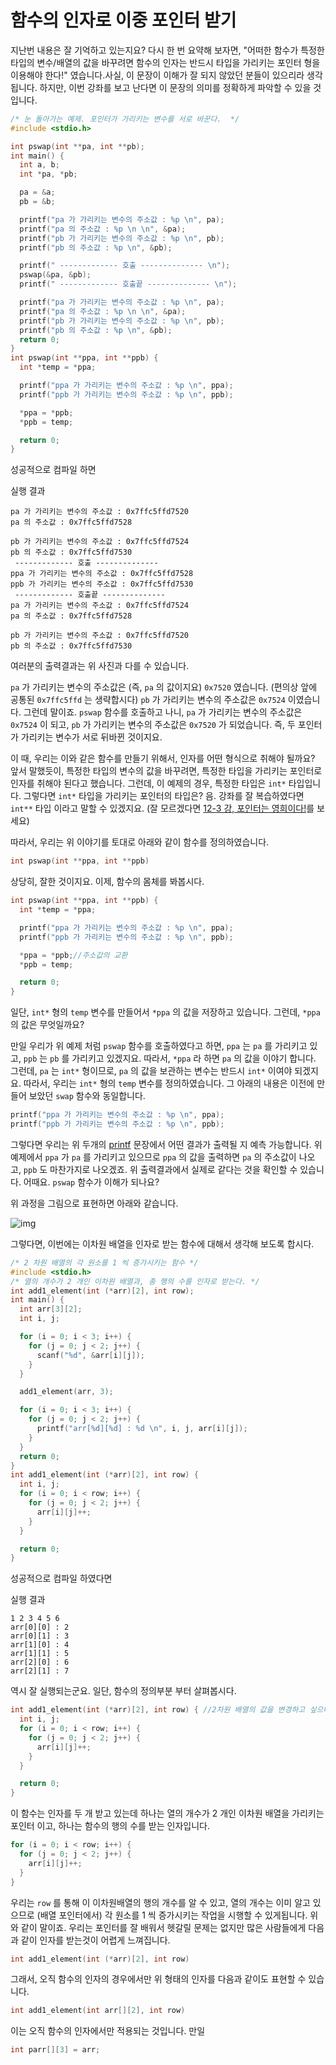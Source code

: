 # 함수의 인자로 이중 포인터 받기

지난번 내용은 잘 기억하고 있는지요? 다시 한 번 요약해 보자면, "어떠한 함수가 특정한 타입의 변수/배열의 값을 바꾸려면 함수의 인자는 반드시 타입을 가리키는 포인터 형을 이용해야 한다!" 였습니다.사실, 이 문장이 이해가 잘 되지 않았던 분들이 있으리라 생각됩니다. 하지만, 이번 강좌를 보고 난다면 이 문장의 의미를 정확하게 파악할 수 있을 것입니다.

```cpp
/* 눈 돌아가는 예제. 포인터가 가리키는 변수를 서로 바꾼다.  */
#include <stdio.h>

int pswap(int **pa, int **pb);
int main() {
  int a, b;
  int *pa, *pb;

  pa = &a;
  pb = &b;

  printf("pa 가 가리키는 변수의 주소값 : %p \n", pa);
  printf("pa 의 주소값 : %p \n \n", &pa);
  printf("pb 가 가리키는 변수의 주소값 : %p \n", pb);
  printf("pb 의 주소값 : %p \n", &pb);

  printf(" ------------- 호출 -------------- \n");
  pswap(&pa, &pb);
  printf(" ------------- 호출끝 -------------- \n");

  printf("pa 가 가리키는 변수의 주소값 : %p \n", pa);
  printf("pa 의 주소값 : %p \n \n", &pa);
  printf("pb 가 가리키는 변수의 주소값 : %p \n", pb);
  printf("pb 의 주소값 : %p \n", &pb);
  return 0;
}
int pswap(int **ppa, int **ppb) {
  int *temp = *ppa;

  printf("ppa 가 가리키는 변수의 주소값 : %p \n", ppa);
  printf("ppb 가 가리키는 변수의 주소값 : %p \n", ppb);

  *ppa = *ppb;
  *ppb = temp;

  return 0;
}
```

성공적으로 컴파일 하면

실행 결과

```
pa 가 가리키는 변수의 주소값 : 0x7ffc5ffd7520 
pa 의 주소값 : 0x7ffc5ffd7528 
 
pb 가 가리키는 변수의 주소값 : 0x7ffc5ffd7524 
pb 의 주소값 : 0x7ffc5ffd7530 
 ------------- 호출 -------------- 
ppa 가 가리키는 변수의 주소값 : 0x7ffc5ffd7528 
ppb 가 가리키는 변수의 주소값 : 0x7ffc5ffd7530 
 ------------- 호출끝 -------------- 
pa 가 가리키는 변수의 주소값 : 0x7ffc5ffd7524 
pa 의 주소값 : 0x7ffc5ffd7528 
 
pb 가 가리키는 변수의 주소값 : 0x7ffc5ffd7520 
pb 의 주소값 : 0x7ffc5ffd7530
```

여러분의 출력결과는 위 사진과 다를 수 있습니다.

`pa` 가 가리키는 변수의 주소값은 (즉, `pa` 의 값이지요) `0x7520` 였습니다. (편의상 앞에 공통된 `0x7ffc5ffd` 는 생략합시다) `pb` 가 가리키는 변수의 주소값은 `0x7524` 이였습니다. 그런데 말이죠. `pswap` 함수를 호출하고 나니, `pa` 가 가리키는 변수의 주소값은 `0x7524` 이 되고, `pb` 가 가리키는 변수의 주소값은 `0x7520` 가 되었습니다. 즉, 두 포인터가 가리키는 변수가 서로 뒤바뀐 것이지요.

이 때, 우리는 이와 같은 함수를 만들기 위해서, 인자를 어떤 형식으로 취해야 될까요? 앞서 말했듯이, 특정한 타입의 변수의 값을 바꾸려면, 특정한 타입을 가리키는 포인터로 인자를 취해야 된다고 했습니다. 그런데, 이 예제의 경우, 특정한 타입은 `int*` 타입입니다. 그렇다면 `int*` 타입을 가리키는 포인터의 타입은? 음. 강좌를 잘 복습하였다면 `int**` 타입 이라고 말할 수 있겠지요. (잘 모르겠다면 [12-3 강, 포인터는 영희이다!](https://modoocode.com/25)를 보세요)

따라서, 우리는 위 이야기를 토대로 아래와 같이 함수를 정의하였습니다.

```cpp
int pswap(int **ppa, int **ppb)
```

상당히, 잘한 것이지요. 이제, 함수의 몸체를 봐봅시다.

```cpp
int pswap(int **ppa, int **ppb) {
  int *temp = *ppa;

  printf("ppa 가 가리키는 변수의 주소값 : %p \n", ppa);
  printf("ppb 가 가리키는 변수의 주소값 : %p \n", ppb);

  *ppa = *ppb;//주소값의 교환
  *ppb = temp;

  return 0;
}
```

일단, `int*` 형의 `temp` 변수를 만들어서 `*ppa` 의 값을 저장하고 있습니다. 그런데, `*ppa` 의 값은 무엇일까요?

만일 우리가 위 예제 처럼 `pswap` 함수를 호출하였다고 하면, `ppa` 는 `pa` 를 가리키고 있고, `ppb` 는 `pb` 를 가리키고 있겠지요. 따라서, `*ppa` 라 하면 `pa` 의 값을 이야기 합니다. 그런데, `pa` 는 `int*` 형이므로, `pa` 의 값을 보관하는 변수는 반드시 `int*` 이여야 되겠지요. 따라서, 우리는 `int*` 형의 `temp` 변수를 정의하였습니다. 그 아래의 내용은 이전에 만들어 보았던 `swap` 함수와 동일합니다.

```cpp
printf("ppa 가 가리키는 변수의 주소값 : %p \n", ppa);
printf("ppb 가 가리키는 변수의 주소값 : %p \n", ppb);
```

그렇다면 우리는 위 두개의 [printf](https://modoocode.com/35) 문장에서 어떤 결과가 출력될 지 예측 가능합니다. 위 예제에서 `ppa` 가 `pa` 를 가리키고 있으므로 `ppa` 의 값을 출력하면 `pa` 의 주소값이 나오고, `ppb` 도 마찬가지로 나오겠죠. 위 출력결과에서 실제로 같다는 것을 확인할 수 있습니다. 어때요. `pswap` 함수가 이해가 되나요?

위 과정을 그림으로 표현하면 아래와 같습니다.



![img](https://modoocode.com/img/146B111F4B2CB12B40F6C1.webp)

그렇다면, 이번에는 이차원 배열을 인자로 받는 함수에 대해서 생각해 보도록 합시다.

```cpp
/* 2 차원 배열의 각 원소를 1 씩 증가시키는 함수 */
#include <stdio.h>
/* 열의 개수가 2 개인 이차원 배열과, 총 행의 수를 인자로 받는다. */
int add1_element(int (*arr)[2], int row);
int main() {
  int arr[3][2];
  int i, j;

  for (i = 0; i < 3; i++) {
    for (j = 0; j < 2; j++) {
      scanf("%d", &arr[i][j]);
    }
  }

  add1_element(arr, 3);

  for (i = 0; i < 3; i++) {
    for (j = 0; j < 2; j++) {
      printf("arr[%d][%d] : %d \n", i, j, arr[i][j]);
    }
  }
  return 0;
}
int add1_element(int (*arr)[2], int row) {
  int i, j;
  for (i = 0; i < row; i++) {
    for (j = 0; j < 2; j++) {
      arr[i][j]++;
    }
  }

  return 0;
}
```

성공적으로 컴파일 하였다면

실행 결과

```
1 2 3 4 5 6
arr[0][0] : 2 
arr[0][1] : 3 
arr[1][0] : 4 
arr[1][1] : 5 
arr[2][0] : 6 
arr[2][1] : 7 
```

역시 잘 실행되는군요. 일단, 함수의 정의부분 부터 살펴봅시다.

```cpp
int add1_element(int (*arr)[2], int row) { //2차원 배열의 값을 변경하고 싶으니 포인터로 적용
  int i, j;
  for (i = 0; i < row; i++) {
    for (j = 0; j < 2; j++) {
      arr[i][j]++;
    }
  }

  return 0;
}
```

이 함수는 인자를 두 개 받고 있는데 하나는 열의 개수가 2 개인 이차원 배열을 가리키는 포인터 이고, 하나는 함수의 행의 수를 받는 인자입니다.

```cpp
for (i = 0; i < row; i++) {
  for (j = 0; j < 2; j++) {
    arr[i][j]++;
  }
}
```

우리는 `row` 를 통해 이 이차원배열의 행의 개수를 알 수 있고, 열의 개수는 이미 알고 있으므로 (배열 포인터에서) 각 원소를 1 씩 증가시키는 작업을 시행할 수 있게됩니다. 위와 같이 말이죠. 우리는 포인터를 잘 배워서 헷갈릴 문제는 없지만 많은 사람들에게 다음과 같이 인자를 받는것이 어렵게 느껴집니다.

```cpp
int add1_element(int (*arr)[2], int row)
```

그래서, 오직 함수의 인자의 경우에서만 위 형태의 인자를 다음과 같이도 표현할 수 있습니다.

```cpp
int add1_element(int arr[][2], int row)
```

이는 오직 함수의 인자에서만 적용되는 것입니다. 만일

```cpp
int parr[][3] = arr;
```